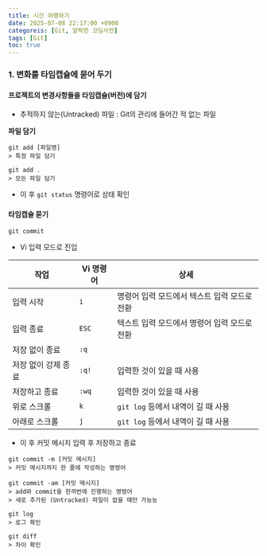 ```yaml
---
title: 시간 여행하기
date: 2025-07-08 22:17:00 +0900
categoreis: [Git, 얄팍한 코딩사전]
tags: [Git]
toc: true
---
```


### **1. 변화를 타임캡슐에 묻어 두기**

#### **프로젝트의 변경사항들을 타임캡슐(버전)에 담기**

- 추적하지 않는(Untracked) 파일 : Git의 관리에 들어간 적 없는 파일

**파일 담기**
```terminal
git add [파일명]
> 특정 파일 담기

git add .
> 모든 파일 담기
```
- 이 후 `git status` 명령어로 상태 확인

#### **타임캡슐 묻기**

```terminal
git commit
```
- Vi 입력 모드로 진입

| 작업                | Vi 명령어 | 상세                                         |
| ------------------- | --------- | -------------------------------------------- |
| 입력 시작           | `i`       | 명령어 입력 모드에서 텍스트 입력 모드로 전환 |
| 입력 종료           | `ESC`     | 텍스트 입력 모드에서 명령어 입력 모드로 전환 |
| 저장 없이 종료      | `:q`      |                                              |
| 저장 없이 강제 종료 | `:q!`     | 입력한 것이 있을 때 사용                     |
| 저장하고 종료       | `:wq`     | 입력한 것이 있을 때 사용                     |
| 위로 스크롤         | `k`       | `git log` 등에서 내역이 길 때 사용           |
| 아래로 스크롤       | `j`       | `git log` 등에서 내역이 길 때 사용           |

- 이 후 커밋 메시지 입력 후 저장하고 종료

```terminal
git commit -m [커밋 메시지]
> 커밋 메시지까지 한 줄에 작성하는 명령어

git commit -am [커밋 메시지]
> add와 commit을 한꺼번에 진행하는 명령어
> 새로 추가된 (Untracked) 파일이 없을 때만 가능능
```

```terminal
git log
> 로그 확인

git diff
> 차이 확인
```
